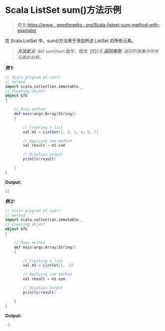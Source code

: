 # Scala ListSet sum()方法示例

> 原文:[https://www . geesforgeks . org/Scala-listset-sum-method-with-example/](https://www.geeksforgeeks.org/scala-listset-sum-method-with-example/)

在 Scala ListSet 中，sum()方法用于添加所述 ListSet 的所有元素。

> ***方法定义:*** def sum(num:数学。数值【B】):B
> ***返回类型:*** *返回列表集中所有元素的总和。*

***例 1:***

```scala
// Scala program of sum() 
// method 
import scala.collection.immutable._
// Creating object 
object GfG 
{ 

    // Main method 
    def main(args:Array[String]) 
    { 

        // Creating a list 
        val m1 = ListSet(1, 2, 3, 4, 5, 7) 

        // Applying sum method 
        val result = m1.sum 

        // Displays output 
        println(result) 

    } 
} 
```

**Output:**

```scala
22

```

***例 2:***

```scala
// Scala program of sum() 
// method 
import scala.collection.immutable._
// Creating object 
object GfG 
{ 

    // Main method 
    def main(args:Array[String]) 
    { 

        // Creating a list 
        val m1 = ListSet(1, -2) 

        // Applying sum method 
        val result = m1.sum 

        // Displays output 
        println(result) 

    } 
} 
```

**Output:**

```scala
-1

```